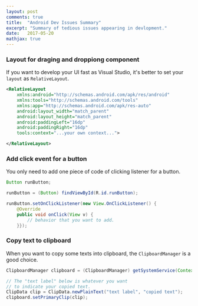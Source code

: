 ```yaml
---
layout: post
comments: true
title:  "Android Dev Issues Summary"
excerpt: "Summary of tedious issues appearing in devlopment."
date:   2017-05-20
mathjax: true
---
```


### Layout for draging and droppiong component

If you want to develop your UI fast as Visual Studio, it's better to set your `layout` as `RelativeLayout`.

```xml
<RelativeLayout
    xmlns:android="http://schemas.android.com/apk/res/android"
    xmlns:tools="http://schemas.android.com/tools"
    xmlns:app="http://schemas.android.com/apk/res-auto"
    android:layout_width="match_parent"
    android:layout_height="match_parent"
    android:paddingLeft="16dp"
    android:paddingRight="16dp"
    tools:context="...your own context...">

</RelativeLayout>
```

### Add click event for a button

You only need to add one piece of code of clicking listener for a button. 

```java
Button runButton;

runButton = (Button) findViewById(R.id.runButton);

runButton.setOnClickListener(new View.OnClickListener() {
	@Override
	public void onClick(View v) {
		// behavior that you want to add.
	}});
```

### Copy text to clipboard

When you want to copy some texts into clipboard, the `ClipboardManager` is a good choice. 

```java
ClipboardManager clipboard = (ClipboardManager) getSystemService(Context.CLIPBOARD_SERVICE);

// The "text label" below is whatever you want 
// to indicate your copied text.
ClipData clip = ClipData.newPlainText("text label", "copied text");
clipboard.setPrimaryClip(clip);
```







